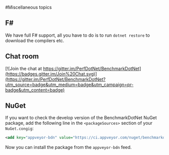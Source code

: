 #Miscellaneous topics
 
## F# #

We have full F# support, all you have to do is to run `dotnet restore` to download the compilers etc.

## Chat room
[![Join the chat at https://gitter.im/PerfDotNet/BenchmarkDotNet](https://badges.gitter.im/Join%20Chat.svg)](https://gitter.im/PerfDotNet/BenchmarkDotNet?utm_source=badge&utm_medium=badge&utm_campaign=pr-badge&utm_content=badge)

## NuGet

If you want to check the develop version of the BenchmarkDotNet NuGet package, add the following line in the `<packageSources>` section of your `NuGet.congig`:
```xml
<add key="appveyor-bdn" value="https://ci.appveyor.com/nuget/benchmarkdotnet" />
```
Now you can install the package from the `appveyor-bdn` feed.